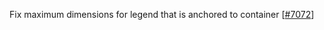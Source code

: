 Fix maximum dimensions for legend that is anchored to container [[#7072](https://github.com/plotly/plotly.js/pull/7072)]